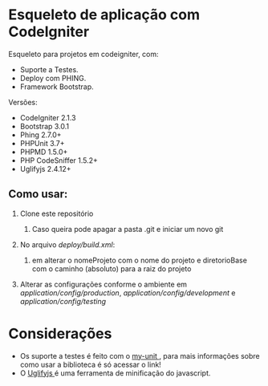 # Esqueleto de aplicação com CodeIgniter

Esqueleto para projetos em codeigniter, com:

 - Suporte a Testes.
 - Deploy com PHING.
 - Framework Bootstrap.

Versões:

 - CodeIgniter 2.1.3
 - Bootstrap 3.0.1
 - Phing 2.7.0+
 - PHPUnit 3.7+
 - PHPMD 1.5.0+
 - PHP CodeSniffer 1.5.2+
 - Uglifyjs 2.4.12+

## Como usar:

 1. Clone este repositório
    1. Caso queira pode apagar a pasta .git e iniciar um novo git
 1. No arquivo _deploy/build.xml_:
    1. em _<project name="nomeProjeto" default="sincronizarAplicacao" basedir="diretorioBase">_ alterar o nomeProjeto com o nome do projeto e diretorioBase com o caminho (absoluto) para a raiz do projeto

 1. Alterar as configurações conforme o ambiente em _application/config/production_, _application/config/development_ e _application/config/testing_

# Considerações

 - Os suporte a testes é feito com o [ my-unit ]( https://bitbucket.org/kenjis/my-ciunit ), para mais informações sobre como usar a biblioteca é só acessar o link!
 - O [ Uglifyjs ]( https://github.com/mishoo/UglifyJS ) é uma ferramenta de minificação do javascript.
